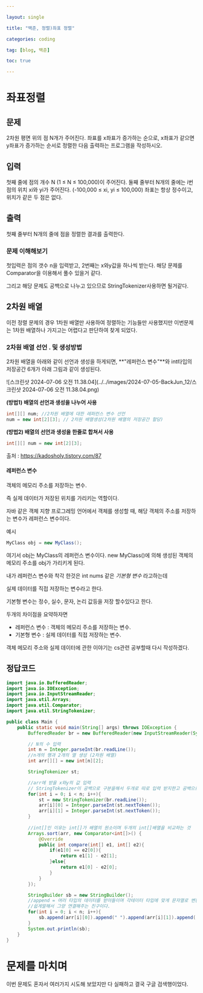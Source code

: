 ```yaml
---

layout: single

title: "백준, 정렬)좌표 정렬"

categories: coding

tag: [blog, 백준]

toc: true

---
```

# 좌표정렬
## 문제
2차원 평면 위의 점 N개가 주어진다. 좌표를 x좌표가 증가하는 순으로, x좌표가 같으면 y좌표가 증가하는 순서로 정렬한 다음 출력하는 프로그램을 작성하시오.
## 입력
첫째 줄에 점의 개수 N (1 ≤ N ≤ 100,000)이 주어진다. 둘째 줄부터 N개의 줄에는 i번점의 위치 xi와 yi가 주어진다. (-100,000 ≤ xi, yi ≤ 100,000) 좌표는 항상 정수이고, 위치가 같은 두 점은 없다.
## 출력
첫째 줄부터 N개의 줄에 점을 정렬한 결과를 출력한다.

### 문제 이해해보기
첫입력은 점의 갯수 n을 입력받고, 2번째는 x와y값을 하나씩 받는다.
해당 문제를 Comparator을 이용해서 풀수 있을거 같다.

그리고 해당 문제도 공백으로 나누고 있으므로 StringTokenizer사용하면 될거같다.

## 2차원 배열
이전 정렬 문제의 경우 1차원 배열만 사용하여 정렬하는 기능들만 사용했지만 이번문제는 1차원 배열하나 가지고는 어렵다고 판단하여 찾게 되었다.

### 2차원 배열 선언 . 및 생성방법
2차원 배열을 아래와 같이 선언과 생성을 하게되면, **"레퍼런스 변수"**와 int타입의 저장공간 6개가 아래 그림과 같이 생성된다.



![스크린샷 2024-07-06 오전 11.38.04](../../images/2024-07-05-BackJun_12/스크린샷 2024-07-06 오전 11.38.04.png)

**(방법1) 배열의 선언과 생성을 나누어 사용**

```java
int[][] num; //2차원 배열에 대한 레퍼런스 변수 선언
num = new int[2][3]; // 2차원 배열생성(2차원 배열의 저장공간 할당)
```

**(방법2) 배열의 선언과 생성을 한줄로 합쳐서 사용**

```java
int[][] num = new int[2][3];
```

출처 : https://kadosholy.tistory.com/87

#### 레퍼런스 변수
객체의 메모리 주소를 저장하는 변수.

즉 실제 데이터가 저장된 위치를 가리키는 역할이다.

자바 같은 객체 지향 프로그레밍 언어에서 객체를 생성할 때, 해당 객체의 주소를 저장하는 변수가 레퍼런스 변수이다.

예시

```java
MyClass obj = new MyClass();
```

여기서 obj는 MyClass의 레퍼런스 변수이다. new MyClass()에 의해 생성된 객체의 메모리 주소를 obj가 가리키게 된다.

내가 레퍼런스 변수와 착각 한것은  int nums 같은 *기본형 변수* 라고하는데

실제 데이터를 직접 저장하는 변수라고 한다.

기본형 변수는 정수, 실수, 문자, 논리 값등을 저장 할수있다고 한다.

두개의 차이점을 요약하자면

- 레퍼런스 변수 : 객체의 메모리 주소를 저장하는 변수.
- 기본형 변수 : 실제 데이터를 직접 저장하는 변수.

객체 메모리 주소와 실제 데이터에 관한 이야기는 cs관련 공부할때 다시 작성하겠다.



## 정답코드

```java
import java.io.BufferedReader;
import java.io.IOException;
import java.io.InputStreamReader;
import java.util.Arrays;
import java.util.Comparator;
import java.util.StringTokenizer;

public class Main {
    public static void main(String[] args) throws IOException {
        BufferedReader br = new BufferedReader(new InputStreamReader(System.in));

        // N의 수 입력
        int n = Integer.parseInt(br.readLine());
        //n개의 행과 2개의 열 생성 (2차원 배열)
        int arr[][] = new int[n][2];

        StringTokenizer st;

        //arr에 받을 x와y의 값 입력
        // StringTokenizer이 공백으로 구분을해서 두개로 따로 입력 받지한고 공백으로 구분하면 알아서 들어간다.
        for(int i = 0; i < n; i++){
            st = new StringTokenizer(br.readLine());
            arr[i][0] = Integer.parseInt(st.nextToken());
            arr[i][1] = Integer.parseInt(st.nextToken());
        }
        
        //int[]인 이유는 int[]가 배열의 원소이며 두개의 int[]배열을 비교하는 것
        Arrays.sort(arr, new Comparator<int[]>() {
            @Override
            public int compare(int[] e1, int[] e2){
                if(e1[0] == e2[0]){
                    return e1[1] - e2[1];
                }else{
                    return e1[0] - e2[0];
                }
            }
        });

        StringBuilder sb = new StringBuilder();
        //append = 여러 타입의 데이터를 받아들이며 각테이터 타입에 맞게 문자열로 변환하여 버퍼에 추가
        //쉽게말해서 그양 연결해주는 친구이다.
        for(int i = 0; i < n; i++){
            sb.append(arr[i][0]).append(" ").append(arr[i][1]).append('\n');
        }
        System.out.println(sb);
    }
}

```

# 문제를 마치며

이번 문제도 혼자서 여러가지 시도해 보았지만 다 실패하고 결국 구글 검색행이었다.
